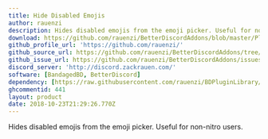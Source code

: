 ```yaml
---
title: Hide Disabled Emojis
author: rauenzi
description: Hides disabled emojis from the emoji picker. Useful for non-nitro users.
download: https://github.com/rauenzi/BetterDiscordAddons/blob/master/Plugins/HideDisabledEmojis/HideDisabledEmojis.plugin.js
github_profile_url: 'https://github.com/rauenzi/'
github_source_url: https://github.com/rauenzi/BetterDiscordAddons/tree/master/Plugins/HideDisabledEmojis
github_issue_url: https://github.com/rauenzi/BetterDiscordAddons/issues/
discord_server: 'http://discord.zackrauen.com/'
software: [BandagedBD, BetterDiscord]
dependency: [https://raw.githubusercontent.com/rauenzi/BDPluginLibrary/master/release/0PluginLibrary.plugin.js]
ghcommentid: 441
layout: product
date: 2018-10-23T21:29:26.770Z
---
```

Hides disabled emojis from the emoji picker. Useful for non-nitro users.